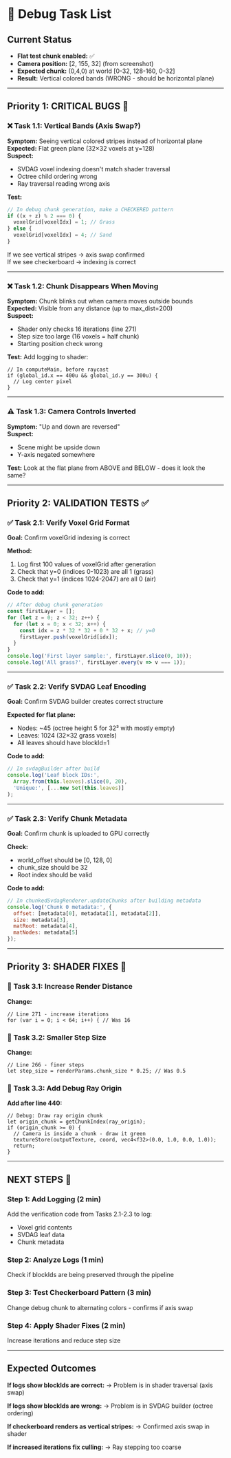 # 🎯 Debug Task List

## Current Status
- **Flat test chunk enabled:** ✅
- **Camera position:** [2, 155, 32] (from screenshot)
- **Expected chunk:** (0,4,0) at world [0-32, 128-160, 0-32]
- **Result:** Vertical colored bands (WRONG - should be horizontal plane)

---

## Priority 1: CRITICAL BUGS 🚨

### ❌ Task 1.1: Vertical Bands (Axis Swap?)
**Symptom:** Seeing vertical colored stripes instead of horizontal plane  
**Expected:** Flat green plane (32×32 voxels at y=128)  
**Suspect:** 
- SVDAG voxel indexing doesn't match shader traversal
- Octree child ordering wrong
- Ray traversal reading wrong axis

**Test:**
```javascript
// In debug chunk generation, make a CHECKERED pattern
if ((x + z) % 2 === 0) {
  voxelGrid[voxelIdx] = 1; // Grass
} else {
  voxelGrid[voxelIdx] = 4; // Sand
}
```
If we see vertical stripes → axis swap confirmed  
If we see checkerboard → indexing is correct

---

### ❌ Task 1.2: Chunk Disappears When Moving
**Symptom:** Chunk blinks out when camera moves outside bounds  
**Expected:** Visible from any distance (up to max_dist=200)  
**Suspect:** 
- Shader only checks 16 iterations (line 271)
- Step size too large (16 voxels = half chunk)
- Starting position check wrong

**Test:** Add logging to shader:
```wgsl
// In computeMain, before raycast
if (global_id.x == 400u && global_id.y == 300u) {
  // Log center pixel
}
```

---

### ⚠️ Task 1.3: Camera Controls Inverted
**Symptom:** "Up and down are reversed"  
**Suspect:**
- Scene might be upside down
- Y-axis negated somewhere

**Test:** Look at the flat plane from ABOVE and BELOW - does it look the same?

---

## Priority 2: VALIDATION TESTS ✅

### ✅ Task 2.1: Verify Voxel Grid Format
**Goal:** Confirm voxelGrid indexing is correct

**Method:**
1. Log first 100 values of voxelGrid after generation
2. Check that y=0 (indices 0-1023) are all 1 (grass)
3. Check that y=1 (indices 1024-2047) are all 0 (air)

**Code to add:**
```javascript
// After debug chunk generation
const firstLayer = [];
for (let z = 0; z < 32; z++) {
  for (let x = 0; x < 32; x++) {
    const idx = z * 32 * 32 + 0 * 32 + x; // y=0
    firstLayer.push(voxelGrid[idx]);
  }
}
console.log('First layer sample:', firstLayer.slice(0, 10));
console.log('All grass?', firstLayer.every(v => v === 1));
```

---

### ✅ Task 2.2: Verify SVDAG Leaf Encoding
**Goal:** Confirm SVDAG builder creates correct structure

**Expected for flat plane:**
- Nodes: ~45 (octree height 5 for 32³ with mostly empty)
- Leaves: 1024 (32×32 grass voxels)
- All leaves should have blockId=1

**Code to add:**
```javascript
// In svdagBuilder after build
console.log('Leaf block IDs:', 
  Array.from(this.leaves).slice(0, 20),
  'Unique:', [...new Set(this.leaves)]
);
```

---

### ✅ Task 2.3: Verify Chunk Metadata
**Goal:** Confirm chunk is uploaded to GPU correctly

**Check:**
- world_offset should be [0, 128, 0]
- chunk_size should be 32
- Root index should be valid

**Code to add:**
```javascript
// In chunkedSvdagRenderer.updateChunks after building metadata
console.log('Chunk 0 metadata:', {
  offset: [metadata[0], metadata[1], metadata[2]],
  size: metadata[3],
  matRoot: metadata[4],
  matNodes: metadata[5]
});
```

---

## Priority 3: SHADER FIXES 🔧

### 🔧 Task 3.1: Increase Render Distance
**Change:**
```wgsl
// Line 271 - increase iterations
for (var i = 0; i < 64; i++) { // Was 16
```

### 🔧 Task 3.2: Smaller Step Size
**Change:**
```wgsl
// Line 266 - finer steps
let step_size = renderParams.chunk_size * 0.25; // Was 0.5
```

### 🔧 Task 3.3: Add Debug Ray Origin
**Add after line 440:**
```wgsl
// Debug: Draw ray origin chunk
let origin_chunk = getChunkIndex(ray_origin);
if (origin_chunk >= 0) {
  // Camera is inside a chunk - draw it green
  textureStore(outputTexture, coord, vec4<f32>(0.0, 1.0, 0.0, 1.0));
  return;
}
```

---

## NEXT STEPS 🎯

### Step 1: Add Logging (2 min)
Add the verification code from Tasks 2.1-2.3 to log:
- Voxel grid contents
- SVDAG leaf data
- Chunk metadata

### Step 2: Analyze Logs (1 min)
Check if blockIds are being preserved through the pipeline

### Step 3: Test Checkerboard Pattern (3 min)
Change debug chunk to alternating colors - confirms if axis swap

### Step 4: Apply Shader Fixes (2 min)
Increase iterations and reduce step size

---

## Expected Outcomes

**If logs show blockIds are correct:**
→ Problem is in shader traversal (axis swap)

**If logs show blockIds are wrong:**
→ Problem is in SVDAG builder (octree ordering)

**If checkerboard renders as vertical stripes:**
→ Confirmed axis swap in shader

**If increased iterations fix culling:**
→ Ray stepping too coarse

